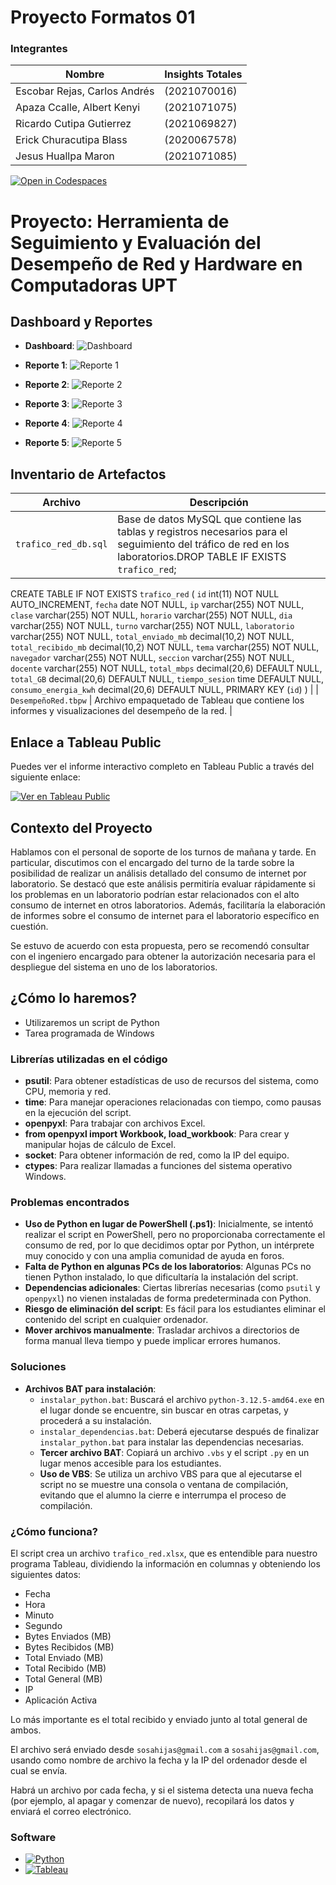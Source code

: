 # Proyecto Formatos 01

### Integrantes

| Nombre                             | Insights Totales |
|------------------------------------|-------------------|
| Escobar Rejas, Carlos Andrés  | (2021070016) |
| Apaza Ccalle, Albert Kenyi   | (2021071075) |
| Ricardo Cutipa Gutierrez     | (2021069827) |
| Erick Churacutipa Blass     | (2020067578) |
| Jesus Huallpa Maron          | (2021071085) |

[![Open in Codespaces](https://classroom.github.com/assets/launch-codespace-2972f46106e565e64193e422d61a12cf1da4916b45550586e14ef0a7c637dd04.svg)](https://classroom.github.com/open-in-codespaces?assignment_repo_id=15560310)

# Proyecto: Herramienta de Seguimiento y Evaluación del Desempeño de Red y Hardware en Computadoras UPT

## Dashboard y Reportes

- **Dashboard**:
  ![Dashboard](images/dashboard.png)

- **Reporte 1**:
  ![Reporte 1](images/reporte1.png)

- **Reporte 2**:
  ![Reporte 2](images/reporte2.png)

- **Reporte 3**:
  ![Reporte 3](images/reporte3.png)

- **Reporte 4**:
  ![Reporte 4](images/reporte4.png)

- **Reporte 5**:
  ![Reporte 5](images/reporte5.png)

## Inventario de Artefactos

| Archivo                      | Descripción                               |
|------------------------------|-------------------------------------------|
| `trafico_red_db.sql`          | Base de datos MySQL que contiene las tablas y registros necesarios para el seguimiento del tráfico de red en los laboratorios.DROP TABLE IF EXISTS `trafico_red`;
CREATE TABLE IF NOT EXISTS `trafico_red` (
  `id` int(11) NOT NULL AUTO_INCREMENT,
  `fecha` date NOT NULL,
  `ip` varchar(255) NOT NULL,
  `clase` varchar(255) NOT NULL,
  `horario` varchar(255) NOT NULL,
  `dia` varchar(255) NOT NULL,
  `turno` varchar(255) NOT NULL,
  `laboratorio` varchar(255) NOT NULL,
  `total_enviado_mb` decimal(10,2) NOT NULL,
  `total_recibido_mb` decimal(10,2) NOT NULL,
  `tema` varchar(255) NOT NULL,
  `navegador` varchar(255) NOT NULL,
  `seccion` varchar(255) NOT NULL,
  `docente` varchar(255) NOT NULL,
  `total_mbps` decimal(20,6) DEFAULT NULL,
  `total_GB` decimal(20,6) DEFAULT NULL,
  `tiempo_sesion` time DEFAULT NULL,
  `consumo_energia_kwh` decimal(20,6) DEFAULT NULL,
  PRIMARY KEY (`id`)
) |
| `DesempeñoRed.tbpw`           | Archivo empaquetado de Tableau que contiene los informes y visualizaciones del desempeño de la red. |

## Enlace a Tableau Public

Puedes ver el informe interactivo completo en Tableau Public a través del siguiente enlace:

[![Ver en Tableau Public](https://img.shields.io/badge/Ver_Informe_Tableau-E97627?style=for-the-badge&logo=tableau&logoColor=white)](https://public.tableau.com/app/profile/albert.kenyi.apaza.ccalle/viz/ejemploempaquetado/clasequemasinternetconsume?publish=yes)



## Contexto del Proyecto

Hablamos con el personal de soporte de los turnos de mañana y tarde. En particular, discutimos con el encargado del turno de la tarde sobre la posibilidad de realizar un análisis detallado del consumo de internet por laboratorio. Se destacó que este análisis permitiría evaluar rápidamente si los problemas en un laboratorio podrían estar relacionados con el alto consumo de internet en otros laboratorios. Además, facilitaría la elaboración de informes sobre el consumo de internet para el laboratorio específico en cuestión.

Se estuvo de acuerdo con esta propuesta, pero se recomendó consultar con el ingeniero encargado para obtener la autorización necesaria para el despliegue del sistema en uno de los laboratorios.

## ¿Cómo lo haremos?

* Utilizaremos un script de Python 
* Tarea programada de Windows

### Librerías utilizadas en el código

- **psutil**: Para obtener estadísticas de uso de recursos del sistema, como CPU, memoria y red.
- **time**: Para manejar operaciones relacionadas con tiempo, como pausas en la ejecución del script.
- **openpyxl**: Para trabajar con archivos Excel.
- **from openpyxl import Workbook, load_workbook**: Para crear y manipular hojas de cálculo de Excel.
- **socket**: Para obtener información de red, como la IP del equipo.
- **ctypes**: Para realizar llamadas a funciones del sistema operativo Windows.

### Problemas encontrados

- **Uso de Python en lugar de PowerShell (.ps1)**: Inicialmente, se intentó realizar el script en PowerShell, pero no proporcionaba correctamente el consumo de red, por lo que decidimos optar por Python, un intérprete muy conocido y con una amplia comunidad de ayuda en foros.
- **Falta de Python en algunas PCs de los laboratorios**: Algunas PCs no tienen Python instalado, lo que dificultaría la instalación del script.
- **Dependencias adicionales**: Ciertas librerías necesarias (como `psutil` y `openpyxl`) no vienen instaladas de forma predeterminada con Python.
- **Riesgo de eliminación del script**: Es fácil para los estudiantes eliminar el contenido del script en cualquier ordenador.
- **Mover archivos manualmente**: Trasladar archivos a directorios de forma manual lleva tiempo y puede implicar errores humanos.

### Soluciones

- **Archivos BAT para instalación**:
  - `instalar_python.bat`: Buscará el archivo `python-3.12.5-amd64.exe` en el lugar donde se encuentre, sin buscar en otras carpetas, y procederá a su instalación.
  - `instalar_dependencias.bat`: Deberá ejecutarse después de finalizar `instalar_python.bat` para instalar las dependencias necesarias.
  - **Tercer archivo BAT**: Copiará un archivo `.vbs` y el script `.py` en un lugar menos accesible para los estudiantes.
  - **Uso de VBS**: Se utiliza un archivo VBS para que al ejecutarse el script no se muestre una consola o ventana de compilación, evitando que el alumno la cierre e interrumpa el proceso de compilación.

### ¿Cómo funciona?

El script crea un archivo `trafico_red.xlsx`, que es entendible para nuestro programa Tableau, dividiendo la información en columnas y obteniendo los siguientes datos:

- Fecha
- Hora
- Minuto
- Segundo
- Bytes Enviados (MB)
- Bytes Recibidos (MB)
- Total Enviado (MB)
- Total Recibido (MB)
- Total General (MB)
- IP
- Aplicación Activa

Lo más importante es el total recibido y enviado junto al total general de ambos.

El archivo será enviado desde `sosahijas@gmail.com` a `sosahijas@gmail.com`, usando como nombre de archivo la fecha y la IP del ordenador desde el cual se envía.

Habrá un archivo por cada fecha, y si el sistema detecta una nueva fecha (por ejemplo, al apagar y comenzar de nuevo), recopilará los datos y enviará el correo electrónico.

### Software

- [![Python](https://img.shields.io/badge/Python-3776AB?style=for-the-badge&logo=python&logoColor=white)](https://www.python.org/)
- [![Tableau](https://img.shields.io/badge/Tableau-E97627?style=for-the-badge&logo=tableau&logoColor=white)](https://www.tableau.com/)

